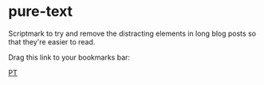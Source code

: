 pure-text
=========

Scriptmark to try and remove the distracting elements in long blog posts so that they're easier to read.

Drag this link to your bookmarks bar:

<a href="javascript:(function(){var%20tag%20=%20document.createElement('script');tag.setAttribute('type','text/javascript');tag.setAttribute('src','//rawgithub.com/thaggie/pure-text/master/pt.js');document.head.appendChild(tag);})();">PT</a>
